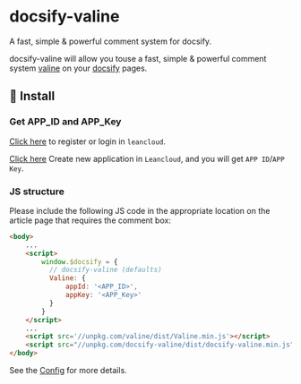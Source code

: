 # docsify-valine
A fast, simple & powerful comment system for docsify. 

docsify-valine will allow you touse a fast, simple & powerful comment system [valine](https://github.com/xCss/Valine) on your [docsify](https://docsify.js.org/#/) pages.

## 🚧 Install

### Get APP_ID and APP_Key

[Click here](https://leancloud.cn/dashboard/login.html#/signup) to register or login in `leancloud`.  

[Click here](https://leancloud.cn/dashboard/applist.html#/newapp) Create new application in `Leancloud`, and you will get `APP ID`/`APP Key`.

### JS structure

Please include the following JS code in the appropriate location on the article page that requires the comment box:

```html
<body>
    ...
    <script>
        window.$docsify = {
          // docsify-valine (defaults)
          Valine: {
              appId: '<APP_ID>',
              appKey: '<APP_Key>'
          }
        }
    </script>
    ...
    <script src='//unpkg.com/valine/dist/Valine.min.js'></script>
    <script src="//unpkg.com/docsify-valine/dist/docsify-valine.min.js"></script>
</body>
```

See the [Config](https://valine.js.org/configuration.html) for more details.